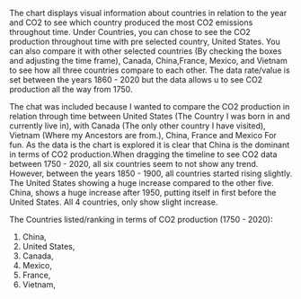

The chart displays visual information about countries in relation to the year and CO2 to see which country produced the most CO2 emissions throughout time. Under Countries, you can chose to see the CO2 production throughout time with pre selected country, United States. You can also compare it with other selected countries (By checking the boxes and adjusting the time frame), Canada, China,France, Mexico, and Vietnam to see how all three countries compare to each other. The data rate/value is set between the years 1860 - 2020 but the data allows u to see CO2 production all the way from 1750.

The chat was included because I wanted to compare the CO2 production in relation through time between United States (The Country I was born in and currently live in), with Canada (The only other country I have visited), Vietnam (Where my Ancestors are from.), China, France and Mexico For fun. As the data is the chart is explored it is clear that China is the dominant in terms of CO2 production.When dragging the timeline to see CO2 data between 1750 - 2020, all six countries seem to not show any trend. However, between the years 1850 - 1900, all countries started rising slightly. The United States showing a huge increase compared to the other five. China, shows a huge increase after 1950, putting itself in first before the United States. All 4 countries, only show slight increase.


The Countries listed/ranking in terms of CO2 production (1750 - 2020):
1. China,
2. United States,
3. Canada,
4. Mexico,
5. France,
6. Vietnam,



